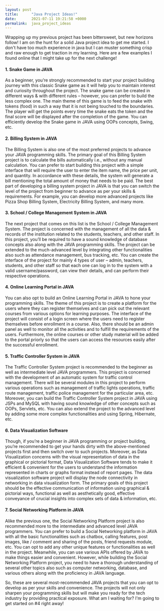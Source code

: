```yaml
---
layout: post
title:      "Java Project Ideas!"
date:       2021-07-11 19:21:58 +0000
permalink:  java_project_ideas
---
```



Wrapping up my previous project has been bittersweet, but new horizons follow! I am on the hunt for a solid Java project idea to get me started. I don't have too much experience in java but I can muster something crisp and raw enough to get traction in my learning. Here are a few examples I found online that I might take up for the next challenge!

#### 1. Snake Game in JAVA
As a beginner, you’re strongly recommended to start your project building journey with this classic Snake game as it will help you to maintain interest and curiosity throughout the project. The snake game can be created in different ways & with different rules – however, you can prefer to build the less complex one. The main theme of this game is to feed the snake with tokens (food) in such a way that it is not being touched to the boundaries. The player will get the points every time the snake eats the token and the final score will be displayed after the completion of the game. You can efficiently develop the Snake game in JAVA using OOPs concepts, Swing, etc.  



#### 2. Billing System in JAVA
The Billing System is also one of the most preferred projects to advance your JAVA programming skills. The primary goal of this Billing System project is to calculate the bills automatically i.e., without any manual calculation. You can prefer to start building this project with a simple interface that will require the user to enter the item name, the price per unit, and quantity. In accordance with these details, the system will generate a bill mentioning the total amount of money that needs to be paid. The best part of developing a billing system project in JAVA is that you can switch the level of the project from beginner to advance as per your skills & requirements. For example, you can develop more advanced projects like Pizza Shop Billing System, Electricity Billing System, and many more.  

#### 3. School / College Management System in JAVA  
The next project that comes on this list is the School / College Management System. The project is concerned with the management of all the data & records of the institution related to the students, teachers, and other staff. In this project, you’ll be required to have a sound knowledge of database concepts also along with the JAVA programming skills. The project can be extended to the much-advanced level by integrating other functionalities also such as attendance management, bus tracking, etc. You can create the interface of the project for mainly 4 types of user – admin, teachers, students, and other staff so that each one can log in to the system with a valid username/password, can view their details, and can perform their respective operations.  

#### 4. Online Learning Portal in JAVA
You can also opt to build an Online Learning Portal in JAVA to hone your programming skills. The theme of this project is to create a platform for the users where they can register themselves and can pick out the relevant courses from various options for learning purposes. The interface of the project will consist of a login screen where the users need to register themselves before enrollment in a course. Also, there should be an admin panel as well to monitor all the activities and to fulfill the requirements of the users. Furthermore, the online courses or other study material will be added to the portal priorly so that the users can access the resources easily after the successful enrollment.  

#### 5. Traffic Controller System in JAVA  
The Traffic Controller System project is recommended to the beginner as well as intermediate level JAVA programmers. This project is concerned with the development of an automatic system for traffic control management. There will be several modules in this project to perform various operations such as management of traffic lights operations, traffic route management, traffic police management for the particular area, etc. Moreover, you can build the Traffic Controller System project in JAVA using JSPs and MySQL with having sound knowledge of other concepts such as OOPs, Servlets, etc. You can also extend the project to the advanced level by adding some more complex functionalities and using Spring, Hibernate, etc.  

#### 6. Data Visualization Software
Though, if you’re a beginner in JAVA programming or project building, you’re recommended to get your hands dirty with the above-mentioned projects first and then switch over to such projects. Moreover, as Data Visualization concerns with the visual representation of data in the graphical or pictorial format, Data Visualization Software tends to make it efficient & convenient for the users to understand the information represented in charts or graphs format instead of report pages. The data visualization software project will display the node connectivity in networking in data visualization form. The primary goals of this project should be the effective communication of information using graphical & pictorial ways, functional as well as aesthetically good, effective conveyance of crucial insights into complex sets of data & information, etc.

#### 7. Social Networking Platform in JAVA
Alike the previous one, the Social Networking Platform project is also recommended more to the intermediate and advanced level JAVA programmers. You can prefer to build a Social Networking platform in JAVA with all the basic functionalities such as chatbox, calling features, post images, like / comment and sharing of the posts, friend requests module, etc. You can opt to add any other unique features or functionalities as well in the project. Meanwhile, you can use various APIs offered by JAVA to make things easier and convenient. However, while building the Social Networking Platform project, you need to have a thorough understanding of several other topics also such as computer networking, database, and various others along with the proficiency in JAVA language.  

So, these are several most-recommended JAVA projects that you can opt to develop as per your skills and convenience. The projects will not only sharpen your programming skills but will make you ready for the tech industry by providing practical exposure. What am I waiting for? I'm going to get started on #4 right away!

